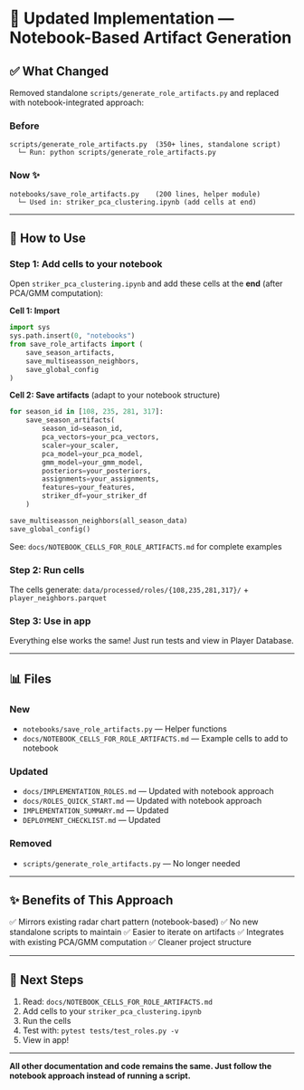 # 🎉 Updated Implementation — Notebook-Based Artifact Generation

## ✅ What Changed

Removed standalone `scripts/generate_role_artifacts.py` and replaced with notebook-integrated approach:

### Before
```
scripts/generate_role_artifacts.py  (350+ lines, standalone script)
  └─ Run: python scripts/generate_role_artifacts.py
```

### Now ✨
```
notebooks/save_role_artifacts.py    (200 lines, helper module)
  └─ Used in: striker_pca_clustering.ipynb (add cells at end)
```

---

## 🎯 How to Use

### Step 1: Add cells to your notebook

Open `striker_pca_clustering.ipynb` and add these cells at the **end** (after PCA/GMM computation):

**Cell 1: Import**
```python
import sys
sys.path.insert(0, "notebooks")
from save_role_artifacts import (
    save_season_artifacts,
    save_multiseasson_neighbors,
    save_global_config
)
```

**Cell 2: Save artifacts** (adapt to your notebook structure)
```python
for season_id in [108, 235, 281, 317]:
    save_season_artifacts(
        season_id=season_id,
        pca_vectors=your_pca_vectors,
        scaler=your_scaler,
        pca_model=your_pca_model,
        gmm_model=your_gmm_model,
        posteriors=your_posteriors,
        assignments=your_assignments,
        features=your_features,
        striker_df=your_striker_df
    )

save_multiseasson_neighbors(all_season_data)
save_global_config()
```

See: `docs/NOTEBOOK_CELLS_FOR_ROLE_ARTIFACTS.md` for complete examples

### Step 2: Run cells

The cells generate: `data/processed/roles/{108,235,281,317}/` + `player_neighbors.parquet`

### Step 3: Use in app

Everything else works the same! Just run tests and view in Player Database.

---

## 📊 Files

### New
- `notebooks/save_role_artifacts.py` — Helper functions
- `docs/NOTEBOOK_CELLS_FOR_ROLE_ARTIFACTS.md` — Example cells to add to notebook

### Updated
- `docs/IMPLEMENTATION_ROLES.md` — Updated with notebook approach
- `docs/ROLES_QUICK_START.md` — Updated with notebook approach
- `IMPLEMENTATION_SUMMARY.md` — Updated
- `DEPLOYMENT_CHECKLIST.md` — Updated

### Removed
- `scripts/generate_role_artifacts.py` — No longer needed

---

## ✨ Benefits of This Approach

✅ Mirrors existing radar chart pattern (notebook-based)
✅ No new standalone scripts to maintain
✅ Easier to iterate on artifacts
✅ Integrates with existing PCA/GMM computation
✅ Cleaner project structure

---

## 🚀 Next Steps

1. Read: `docs/NOTEBOOK_CELLS_FOR_ROLE_ARTIFACTS.md`
2. Add cells to your `striker_pca_clustering.ipynb` 
3. Run the cells
4. Test with: `pytest tests/test_roles.py -v`
5. View in app!

---

**All other documentation and code remains the same. Just follow the notebook approach instead of running a script.**
